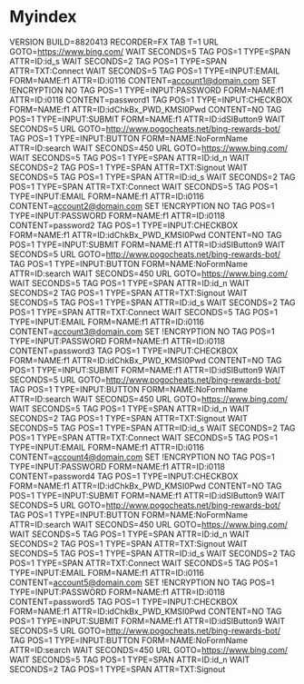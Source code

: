 Myindex
=======

VERSION BUILD=8820413 RECORDER=FX
TAB T=1
URL GOTO=https://www.bing.com/
WAIT SECONDS=5
TAG POS=1 TYPE=SPAN ATTR=ID:id_s
WAIT SECONDS=2
TAG POS=1 TYPE=SPAN ATTR=TXT:Connect
WAIT SECONDS=5
TAG POS=1 TYPE=INPUT:EMAIL FORM=NAME:f1 ATTR=ID:i0116 CONTENT=account1@domain.com
SET !ENCRYPTION NO
TAG POS=1 TYPE=INPUT:PASSWORD FORM=NAME:f1 ATTR=ID:i0118 CONTENT=password1
TAG POS=1 TYPE=INPUT:CHECKBOX FORM=NAME:f1 ATTR=ID:idChkBx_PWD_KMSI0Pwd CONTENT=NO
TAG POS=1 TYPE=INPUT:SUBMIT FORM=NAME:f1 ATTR=ID:idSIButton9
WAIT SECONDS=5
URL GOTO=http://www.pogocheats.net/bing-rewards-bot/
TAG POS=1 TYPE=INPUT:BUTTON FORM=NAME:NoFormName ATTR=ID:search
WAIT SECONDS=450
URL GOTO=https://www.bing.com/
WAIT SECONDS=5
TAG POS=1 TYPE=SPAN ATTR=ID:id_n
WAIT SECONDS=2
TAG POS=1 TYPE=SPAN ATTR=TXT:Sign<SP>out
WAIT SECONDS=5
TAG POS=1 TYPE=SPAN ATTR=ID:id_s
WAIT SECONDS=2
TAG POS=1 TYPE=SPAN ATTR=TXT:Connect
WAIT SECONDS=5
TAG POS=1 TYPE=INPUT:EMAIL FORM=NAME:f1 ATTR=ID:i0116 CONTENT=account2@domain.com
SET !ENCRYPTION NO
TAG POS=1 TYPE=INPUT:PASSWORD FORM=NAME:f1 ATTR=ID:i0118 CONTENT=password2
TAG POS=1 TYPE=INPUT:CHECKBOX FORM=NAME:f1 ATTR=ID:idChkBx_PWD_KMSI0Pwd CONTENT=NO
TAG POS=1 TYPE=INPUT:SUBMIT FORM=NAME:f1 ATTR=ID:idSIButton9
WAIT SECONDS=5
URL GOTO=http://www.pogocheats.net/bing-rewards-bot/
TAG POS=1 TYPE=INPUT:BUTTON FORM=NAME:NoFormName ATTR=ID:search
WAIT SECONDS=450
URL GOTO=https://www.bing.com/
WAIT SECONDS=5
TAG POS=1 TYPE=SPAN ATTR=ID:id_n
WAIT SECONDS=2
TAG POS=1 TYPE=SPAN ATTR=TXT:Sign<SP>out
WAIT SECONDS=5
TAG POS=1 TYPE=SPAN ATTR=ID:id_s
WAIT SECONDS=2
TAG POS=1 TYPE=SPAN ATTR=TXT:Connect
WAIT SECONDS=5
TAG POS=1 TYPE=INPUT:EMAIL FORM=NAME:f1 ATTR=ID:i0116 CONTENT=account3@domain.com
SET !ENCRYPTION NO
TAG POS=1 TYPE=INPUT:PASSWORD FORM=NAME:f1 ATTR=ID:i0118 CONTENT=password3
TAG POS=1 TYPE=INPUT:CHECKBOX FORM=NAME:f1 ATTR=ID:idChkBx_PWD_KMSI0Pwd CONTENT=NO
TAG POS=1 TYPE=INPUT:SUBMIT FORM=NAME:f1 ATTR=ID:idSIButton9
WAIT SECONDS=5
URL GOTO=http://www.pogocheats.net/bing-rewards-bot/
TAG POS=1 TYPE=INPUT:BUTTON FORM=NAME:NoFormName ATTR=ID:search
WAIT SECONDS=450
URL GOTO=https://www.bing.com/
WAIT SECONDS=5
TAG POS=1 TYPE=SPAN ATTR=ID:id_n
WAIT SECONDS=2
TAG POS=1 TYPE=SPAN ATTR=TXT:Sign<SP>out
WAIT SECONDS=5
TAG POS=1 TYPE=SPAN ATTR=ID:id_s
WAIT SECONDS=2
TAG POS=1 TYPE=SPAN ATTR=TXT:Connect
WAIT SECONDS=5
TAG POS=1 TYPE=INPUT:EMAIL FORM=NAME:f1 ATTR=ID:i0116 CONTENT=account4@domain.com
SET !ENCRYPTION NO
TAG POS=1 TYPE=INPUT:PASSWORD FORM=NAME:f1 ATTR=ID:i0118 CONTENT=password4
TAG POS=1 TYPE=INPUT:CHECKBOX FORM=NAME:f1 ATTR=ID:idChkBx_PWD_KMSI0Pwd CONTENT=NO
TAG POS=1 TYPE=INPUT:SUBMIT FORM=NAME:f1 ATTR=ID:idSIButton9
WAIT SECONDS=5
URL GOTO=http://www.pogocheats.net/bing-rewards-bot/
TAG POS=1 TYPE=INPUT:BUTTON FORM=NAME:NoFormName ATTR=ID:search
WAIT SECONDS=450
URL GOTO=https://www.bing.com/
WAIT SECONDS=5
TAG POS=1 TYPE=SPAN ATTR=ID:id_n
WAIT SECONDS=2
TAG POS=1 TYPE=SPAN ATTR=TXT:Sign<SP>out
WAIT SECONDS=5
TAG POS=1 TYPE=SPAN ATTR=ID:id_s
WAIT SECONDS=2
TAG POS=1 TYPE=SPAN ATTR=TXT:Connect
WAIT SECONDS=5
TAG POS=1 TYPE=INPUT:EMAIL FORM=NAME:f1 ATTR=ID:i0116 CONTENT=account5@domain.com
SET !ENCRYPTION NO
TAG POS=1 TYPE=INPUT:PASSWORD FORM=NAME:f1 ATTR=ID:i0118 CONTENT=password5
TAG POS=1 TYPE=INPUT:CHECKBOX FORM=NAME:f1 ATTR=ID:idChkBx_PWD_KMSI0Pwd CONTENT=NO
TAG POS=1 TYPE=INPUT:SUBMIT FORM=NAME:f1 ATTR=ID:idSIButton9
WAIT SECONDS=5
URL GOTO=http://www.pogocheats.net/bing-rewards-bot/
TAG POS=1 TYPE=INPUT:BUTTON FORM=NAME:NoFormName ATTR=ID:search
WAIT SECONDS=450
URL GOTO=https://www.bing.com/
WAIT SECONDS=5
TAG POS=1 TYPE=SPAN ATTR=ID:id_n
WAIT SECONDS=2
TAG POS=1 TYPE=SPAN ATTR=TXT:Sign<SP>out
